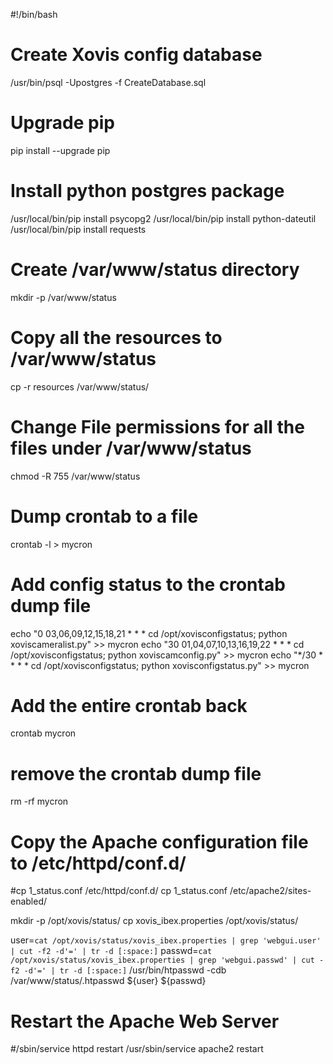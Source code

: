 #!/bin/bash

# Create Xovis config database
/usr/bin/psql -Upostgres -f CreateDatabase.sql

# Upgrade pip
pip install --upgrade pip

# Install python postgres package
/usr/local/bin/pip install psycopg2
/usr/local/bin/pip install python-dateutil
/usr/local/bin/pip install requests

# Create /var/www/status directory
mkdir -p /var/www/status

# Copy all the resources to /var/www/status
cp -r resources /var/www/status/

# Change File permissions for all the files under /var/www/status
chmod -R 755 /var/www/status

# Dump crontab to a file
crontab -l > mycron

# Add config status to the crontab dump file
echo "0 03,06,09,12,15,18,21 * * * cd /opt/xovisconfigstatus; python xoviscameralist.py" >> mycron
echo "30 01,04,07,10,13,16,19,22 * * * cd /opt/xovisconfigstatus; python xoviscamconfig.py" >> mycron
echo "*/30 * * * * cd /opt/xovisconfigstatus; python xovisconfigstatus.py" >> mycron

# Add the entire crontab back
crontab mycron

# remove the crontab dump file
rm -rf mycron

# Copy the Apache configuration file to /etc/httpd/conf.d/
#cp 1_status.conf /etc/httpd/conf.d/
cp 1_status.conf /etc/apache2/sites-enabled/

mkdir -p /opt/xovis/status/
cp xovis_ibex.properties /opt/xovis/status/

user=`cat /opt/xovis/status/xovis_ibex.properties | grep 'webgui.user' | cut -f2 -d'=' | tr -d [:space:]`
passwd=`cat /opt/xovis/status/xovis_ibex.properties | grep 'webgui.passwd' | cut -f2 -d'=' | tr -d [:space:]`
/usr/bin/htpasswd -cdb /var/www/status/.htpasswd ${user} ${passwd}

# Restart the Apache Web Server
#/sbin/service httpd restart
/usr/sbin/service apache2 restart

